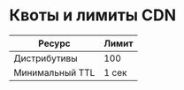 # Квоты и лимиты CDN

| Ресурс | Лимит |
|---|---|
| Дистрибутивы | 100 |
| Минимальный TTL | 1 сек |
